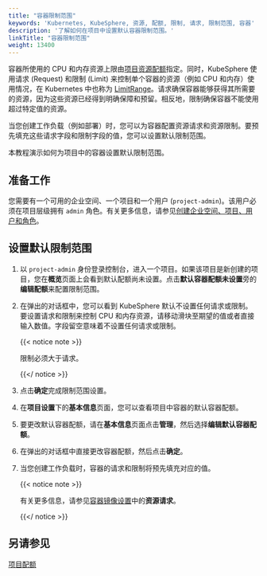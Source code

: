 ```yaml
---
title: "容器限制范围"
keywords: 'Kubernetes, KubeSphere, 资源, 配额, 限制, 请求, 限制范围, 容器'
description: '了解如何在项目中设置默认容器限制范围。'
linkTitle: "容器限制范围"
weight: 13400
---
```


容器所使用的 CPU 和内存资源上限由[项目资源配额](../../workspace-administration/project-quotas/)指定。同时，KubeSphere 使用请求 (Request) 和限制 (Limit) 来控制单个容器的资源（例如 CPU 和内存）使用情况，在 Kubernetes 中也称为 [LimitRange](https://kubernetes.io/zh/docs/concepts/policy/limit-range/)。请求确保容器能够获得其所需要的资源，因为这些资源已经得到明确保障和预留。相反地，限制确保容器不能使用超过特定值的资源。

当您创建工作负载（例如部署）时，您可以为容器配置资源请求和资源限制。要预先填充这些请求字段和限制字段的值，您可以设置默认限制范围。

本教程演示如何为项目中的容器设置默认限制范围。

## 准备工作

您需要有一个可用的企业空间、一个项目和一个用户 (`project-admin`)。该用户必须在项目层级拥有 `admin` 角色。有关更多信息，请参见[创建企业空间、项目、用户和角色](../../quick-start/create-workspace-and-project/)。

## 设置默认限制范围

1. 以 `project-admin` 身份登录控制台，进入一个项目。如果该项目是新创建的项目，您在**概览**页面上会看到默认配额尚未设置。点击**默认容器配额未设置**旁的**编辑配额**来配置限制范围。

2. 在弹出的对话框中，您可以看到 KubeSphere 默认不设置任何请求或限制。要设置请求和限制来控制 CPU 和内存资源，请移动滑块至期望的值或者直接输入数值。字段留空意味着不设置任何请求或限制。

   {{< notice note >}}

   限制必须大于请求。

   {{</ notice >}} 

3. 点击**确定**完成限制范围设置。

4. 在**项目设置**下的**基本信息**页面，您可以查看项目中容器的默认容器配额。

5. 要更改默认容器配额，请在**基本信息**页面点击**管理**，然后选择**编辑默认容器配额**。

6. 在弹出的对话框中直接更改容器配额，然后点击**确定**。

7. 当您创建工作负载时，容器的请求和限制将预先填充对应的值。

   {{< notice note >}}

   有关更多信息，请参见[容器镜像设置](../../project-user-guide/application-workloads/container-image-settings/)中的**资源请求**。

   {{</ notice >}}

## 另请参见

[项目配额](../../workspace-administration/project-quotas/)